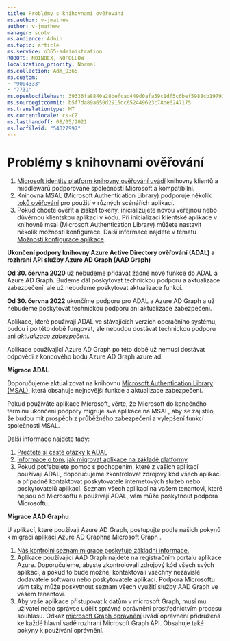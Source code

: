 ```yaml
---
title: Problémy s knihovnami ověřování
ms.author: v-jmathew
author: v-jmathew
manager: scotv
ms.audience: Admin
ms.topic: article
ms.service: o365-administration
ROBOTS: NOINDEX, NOFOLLOW
localization_priority: Normal
ms.collection: Adm_O365
ms.custom:
- "9004333"
- "7731"
ms.openlocfilehash: 39336fa8840a28befcad449d0afa59c1df5c6bef5988cb197916a03aa2aa66c9
ms.sourcegitcommit: b5f7da89a650d2915dc652449623c78be6247175
ms.translationtype: MT
ms.contentlocale: cs-CZ
ms.lasthandoff: 08/05/2021
ms.locfileid: "54027997"
---
```

# <a name="issues-with-authentication-libraries"></a>Problémy s knihovnami ověřování

1. [Microsoft identity platform knihovny ověřování uvádí](https://docs.microsoft.com/azure/active-directory/develop/reference-v2-libraries) knihovny klientů a middlewarů podporované společností Microsoft a kompatibilní.
2. Knihovna MSAL (Microsoft Authentication Library) podporuje několik [toků ověřování](https://docs.microsoft.com/azure/active-directory/develop/msal-authentication-flows) pro použití v různých scénářích aplikací.
3. Pokud chcete ověřit a získat tokeny, inicializujete novou veřejnou nebo důvěrnou klientskou aplikaci v kódu. Při inicializaci klientské aplikace v knihovně msal (Microsoft Authentication Library) můžete nastavit několik možností konfigurace. Další informace najdete v tématu [Možnosti konfigurace aplikace](https://docs.microsoft.com/azure/active-directory/develop/msal-client-application-configuration).

**Ukončení podpory knihovny Azure Active Directory ověřování (ADAL) a rozhraní API služby Azure AD Graph (AAD Graph)**

**Od 30. června 2020** už nebudeme přidávat žádné nové funkce do ADAL a Azure AD Graph. Budeme dál poskytovat technickou podporu a aktualizace zabezpečení, ale už nebudeme poskytovat aktualizace funkcí.

**Od 30. června 2022** ukončíme podporu pro ADAL a Azure AD Graph a už nebudeme poskytovat technickou podporu ani aktualizace zabezpečení.

Aplikace, které používají ADAL ve stávajících verzích operačního systému, budou i po této době fungovat, ale nebudou dostávat technickou podporu ani *aktualizace zabezpečení*.

Aplikace používající Azure AD Graph po této době už nemusí dostávat odpovědi z koncového bodu Azure AD Graph azure ad.

**Migrace ADAL**

Doporučujeme aktualizovat na knihovnu [Microsoft Authentication Library (MSAL)](https://docs.microsoft.com/azure/active-directory/develop/v2-overview), která obsahuje nejnovější funkce a aktualizace zabezpečení.

Pokud používáte aplikace Microsoft, věrte, že Microsoft do konečného termínu ukončení podpory migruje své aplikace na MSAL, aby se zajistilo, že budou mít prospěch z průběžného zabezpečení a vylepšení funkcí společnosti MSAL.

Další informace najdete tady:

1. [Přečtěte si časté otázky k ADAL](https://docs.microsoft.com/azure/active-directory/develop/msal-migration#frequently-asked-questions-faq)
2. [Informace o tom, jak migrovat aplikace na základě platformy](https://docs.microsoft.com/azure/active-directory/develop/msal-migration#frequently-asked-questions-faq)
3. Pokud potřebujete pomoc s pochopením, které z vašich aplikací používají ADAL, doporučujeme zkontrolovat zdrojový kód všech aplikací a případně kontaktovat poskytovatele internetových služeb nebo poskytovatelů aplikací. Seznam všech aplikací na vašem tenantovi, které nejsou od Microsoftu a používají ADAL, vám může poskytnout podpora Microsoftu.

**Migrace AAD Graphu**

U aplikací, které používají Azure AD Graph, postupujte podle našich pokynů k migraci [aplikací Azure AD Graph](https://docs.microsoft.com/graph/migrate-azure-ad-graph-overview)na Microsoft Graph .

1. [Náš kontrolní seznam migrace poskytuje základní informace.](https://docs.microsoft.com/graph/migrate-azure-ad-graph-planning-checklist)
2. Aplikace používající AAD Graph najdete na registračním portálu aplikace Azure. Doporučujeme, abyste zkontrolovali zdrojový kód všech svých aplikací, a pokud to bude možné, kontaktovali všechny nezávislé dodavatele softwaru nebo poskytovatele aplikací. Podpora Microsoftu vám taky může poskytnout seznam všech využití služby AAD Graph ve vašem tenantovi.
3. Aby vaše aplikace přistupovat k datům v microsoft Graph, musí mu uživatel nebo správce udělit správná oprávnění prostřednictvím procesu souhlasu. Odkaz [microsoft Graph oprávnění](https://docs.microsoft.com/graph/permissions-reference) uvádí oprávnění přidružená ke každé hlavní sadě rozhraní Microsoft Graph API. Obsahuje také pokyny k používání oprávnění.
